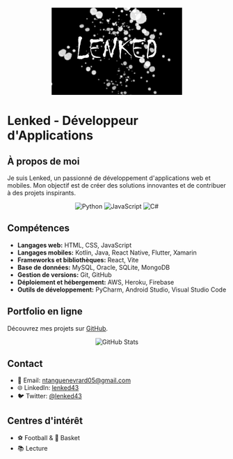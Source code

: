 <!--<img src="./Lenked profil.png" alt="Ma superbe image" width="100%">
<h1 align="center">Hi 👋, I'm Evrard Ntanguen(Lenked)</h1>

-->
<!--
**Lenked/Lenked** is a ✨ _special_ ✨ repository because its `README.md` (this file) appears on your GitHub profile.

Here are some ideas to get you started:

- 🔭 I’m currently working on to the web, mobile and artificial intelligence
- 🌱 I’m currently learning python, kotlin and Node .js
- 👯 I’m looking to collaborate on on informative projects
- 🤔 I’m looking for help with ...
- 💬 Ask me about ...
- 📫 How to reach me: lenked43@gmail.com
- 😄 Pronouns: ...
- ⚡ Fun fact: ...
-->

<!-- - 🔭 I’m currently working on to the web, mobile and artificial intelligence
- 🌱 I’m currently learning python, kotlin and Node .js
- 👯 I’m looking to collaborate on on informative projects
- 📫 How to reach me: lenked43@gmail.com

<h3 align="center">A passionate fullstack junior Web & MOBILE developer</h3>
-->

<!-- Header -->
<p align="center">
  <img src="Lenked profil.png" alt="Développeur" />
</p>

# Lenked - Développeur d'Applications

## À propos de moi
Je suis Lenked, un passionné de développement d'applications web et mobiles. Mon objectif est de créer des solutions innovantes et de contribuer à des projets inspirants.

<!-- Badges -->
<p align="center">
  <img src="https://img.shields.io/badge/Python-Expert-blue" alt="Python" />
  <img src="https://img.shields.io/badge/JavaScript-Expert-yellow" alt="JavaScript" />
  <img src="https://img.shields.io/badge/C%23-Intermediate-orange" alt="C#" />
</p>

## Compétences
- **Langages web:** HTML, CSS, JavaScript
- **Langages mobiles:** Kotlin, Java, React Native, Flutter, Xamarin
- **Frameworks et bibliothèques:** React, Vite
- **Base de données:** MySQL, Oracle, SQLite, MongoDB
- **Gestion de versions:** Git, GitHub
- **Déploiement et hébergement:** AWS, Heroku, Firebase
- **Outils de développement:** PyCharm, Android Studio, Visual Studio Code

## Portfolio en ligne
Découvrez mes projets sur [GitHub](https://github.com/Lenked).

<!-- GitHub Stats -->
<p align="center">
  <img src="https://github-readme-stats.vercel.app/api?username=Lenked&show_icons=true&theme=dark" alt="GitHub Stats" />
</p>

## Contact
- 📧 Email: ntanguenevrard05@gmail.com
- 🌐 LinkedIn: [lenked43](https://www.linkedin.com/in/lenked43/)
- 🐦 Twitter: [@lenked43](https://twitter.com/lenked43)

## Centres d'intérêt
- ⚽ Football & 🏀 Basket
- 📚 Lecture
